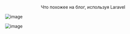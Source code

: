 <p align="center">  Что похожее на блог, используя Laravel  </p>



</p>

![image](https://user-images.githubusercontent.com/97159484/149994035-43903267-fe0b-4b27-87e1-540330d5769c.png)

![image](https://user-images.githubusercontent.com/97159484/149995039-5d42052c-8809-4249-84ab-acba9065f63a.png)



